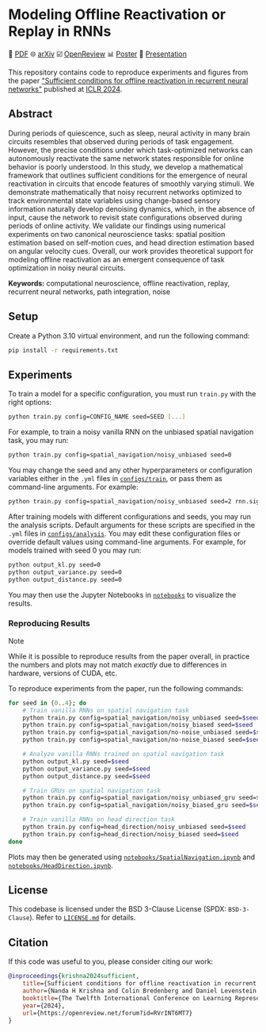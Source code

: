 # Modeling Offline Reactivation or Replay in RNNs

:page_facing_up: [PDF](https://arxiv.org/pdf/2505.17003)
:globe_with_meridians: [arXiv](https://arxiv.org/abs/2505.17003)
:ballot_box_with_check: [OpenReview](https://openreview.net/forum?id=RVrINT6MT7)
:bar_chart: [Poster](https://iclr.cc/media/PosterPDFs/ICLR%202024/18641.png?t=1714898018.805508)
:movie_camera: [Presentation](https://iclr.cc/virtual/2024/poster/18641)

This repository contains code to reproduce experiments and figures from the paper ["Sufficient conditions for offline reactivation in recurrent neural networks"](https://arxiv.org/abs/2505.17003) published at [ICLR 2024](https://iclr.cc/Conferences/2024).

## Abstract

During periods of quiescence, such as sleep, neural activity in many brain circuits resembles that observed during periods of task engagement. However, the precise conditions under which task-optimized networks can autonomously reactivate the same network states responsible for online behavior is poorly understood. In this study, we develop a mathematical framework that outlines sufficient conditions for the emergence of neural reactivation in circuits that encode features of smoothly varying stimuli. We demonstrate mathematically that noisy recurrent networks optimized to track environmental state variables using change-based sensory information naturally develop denoising dynamics, which, in the absence of input, cause the network to revisit state configurations observed during periods of online activity. We validate our findings using numerical experiments on two canonical neuroscience tasks: spatial position estimation based on self-motion cues, and head direction estimation based on angular velocity cues. Overall, our work provides theoretical support for modeling offline reactivation as an emergent consequence of task optimization in noisy neural circuits.

**Keywords:** computational neuroscience, offline reactivation, replay, recurrent neural networks, path integration, noise

## Setup

Create a Python 3.10 virtual environment, and run the following command:

```zsh
pip install -r requirements.txt
```

## Experiments

To train a model for a specific configuration, you must run `train.py` with the right options:

```zsh
python train.py config=CONFIG_NAME seed=SEED [...]
```

For example, to train a noisy vanilla RNN on the unbiased spatial navigation task, you may run:

```zsh
python train.py config=spatial_navigation/noisy_unbiased seed=0
```

You may change the seed and any other hyperparameters or configuration variables either in the `.yml` files in [`configs/train`](/configs/train/), or pass them as command-line arguments. For example:

```zsh
python train.py config=spatial_navigation/noisy_unbiased seed=2 rnn.sigma2_rec=0.0003 trainer.n_epochs=1000 task.place_cells_num=256
```

After training models with different configurations and seeds, you may run the analysis scripts. Default arguments for these scripts are specified in the `.yml` files in [`configs/analysis`](/configs/analysis/). You may edit these configuration files or override default values using command-line arguments. For example, for models trained with seed 0 you may run:

```zsh
python output_kl.py seed=0
python output_variance.py seed=0
python output_distance.py seed=0
```

You may then use the Jupyter Notebooks in [`notebooks`](/notebooks/) to visualize the results.

### Reproducing Results

> [!NOTE]
> While it is possible to reproduce results from the paper overall, in practice the numbers and plots may not match _exactly_ due to differences in hardware, versions of CUDA, etc.

To reproduce experiments from the paper, run the following commands:

```zsh
for seed in {0..4}; do
    # Train vanilla RNNs on spatial navigation task
    python train.py config=spatial_navigation/noisy_unbiased seed=$seed
    python train.py config=spatial_navigation/noisy_biased seed=$seed
    python train.py config=spatial_navigation/no-noise_unbiased seed=$seed
    python train.py config=spatial_navigation/no-noise_biased seed=$seed

    # Analyze vanilla RNNs trained on spatial navigation task
    python output_kl.py seed=$seed
    python output_variance.py seed=$seed
    python output_distance.py seed=$seed

    # Train GRUs on spatial navigation task
    python train.py config=spatial_navigation/noisy_unbiased_gru seed=$seed
    python train.py config=spatial_navigation/noisy_biased_gru seed=$seed

    # Train vanilla RNNs on head direction task
    python train.py config=head_direction/noisy_unbiased seed=$seed
    python train.py config=head_direction/noisy_biased seed=$seed
done
```

Plots may then be generated using [`notebooks/SpatialNavigation.ipynb`](/notebooks/SpatialNavigation.ipynb) and [`notebooks/HeadDirection.ipynb`](/notebooks/SpatialNavigation.ipynb).

## License

This codebase is licensed under the BSD 3-Clause License (SPDX: `BSD-3-Clause`). Refer to [`LICENSE.md`](/LICENSE.md) for details.

## Citation

If this code was useful to you, please consider citing our work:

```bibtex
@inproceedings{krishna2024sufficient,
    title={Sufficient conditions for offline reactivation in recurrent neural networks},
    author={Nanda H Krishna and Colin Bredenberg and Daniel Levenstein and Blake Aaron Richards and Guillaume Lajoie},
    booktitle={The Twelfth International Conference on Learning Representations},
    year={2024},
    url={https://openreview.net/forum?id=RVrINT6MT7}
}
```
